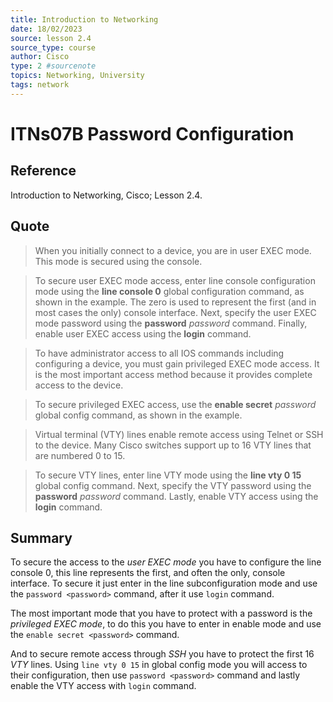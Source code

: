 ```yaml
---
title: Introduction to Networking
date: 18/02/2023
source: lesson 2.4
source_type: course
author: Cisco
type: 2 #sourcenote
topics: Networking, University
tags: network
---
```

# ITNs07B Password Configuration

## **Reference**
Introduction to Networking, Cisco; Lesson 2.4.

## **Quote**
> When you initially connect to a device, you are in user EXEC mode. This mode is secured using the console.

> To secure user EXEC mode access, enter line console configuration mode using the **line console 0** global configuration command, as shown in the example. The zero is used to represent the first (and in most cases the only) console interface. Next, specify the user EXEC mode password using the **password** _password_ command. Finally, enable user EXEC access using the **login** command.

> To have administrator access to all IOS commands including configuring a device, you must gain privileged EXEC mode access. It is the most important access method because it provides complete access to the device.

> To secure privileged EXEC access, use the **enable secret** _password_ global config command, as shown in the example.

> Virtual terminal (VTY) lines enable remote access using Telnet or SSH to the device. Many Cisco switches support up to 16 VTY lines that are numbered 0 to 15.

> To secure VTY lines, enter line VTY mode using the **line vty 0 15** global config command. Next, specify the VTY password using the **password** _password_ command. Lastly, enable VTY access using the **login** command.

## **Summary**
To secure the access to the *user EXEC mode* you have to configure the line console 0, this line represents the first, and often the only, console interface.
To secure it just enter in the line subconfiguration mode and use the `password <password>` command, after it use `login` command.

The most important mode that you have to protect with a password is the *privileged EXEC mode*, to do this you have to enter in enable mode and use the `enable secret <password>` command.

And to secure remote access through *SSH* you have to protect the first  16 *VTY* lines. Using `line vty 0 15` in global config mode you will access to their configuration, then use `password <password>` command and lastly enable the VTY access with `login` command.